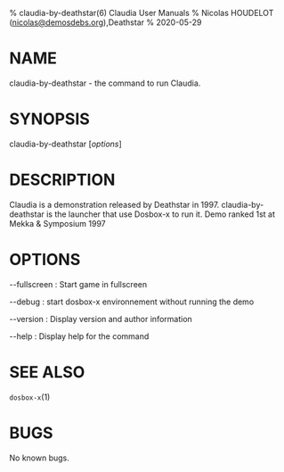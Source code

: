 % claudia-by-deathstar(6) Claudia User Manuals
% Nicolas HOUDELOT (nicolas@demosdebs.org),Deathstar
% 2020-05-29

# NAME
claudia-by-deathstar - the command to run Claudia.

# SYNOPSIS
claudia-by-deathstar [*options*]

# DESCRIPTION
Claudia is a demonstration released by Deathstar in 1997.
claudia-by-deathstar is the launcher that use Dosbox-x to run it.
Demo ranked 1st at Mekka & Symposium 1997

# OPTIONS
\--fullscreen
:   Start game in fullscreen

\--debug
:   start dosbox-x environnement without running the demo

\--version
:   Display version and author information

\--help
:   Display help for the command

# SEE ALSO
`dosbox-x`(1)

# BUGS
No known bugs.
